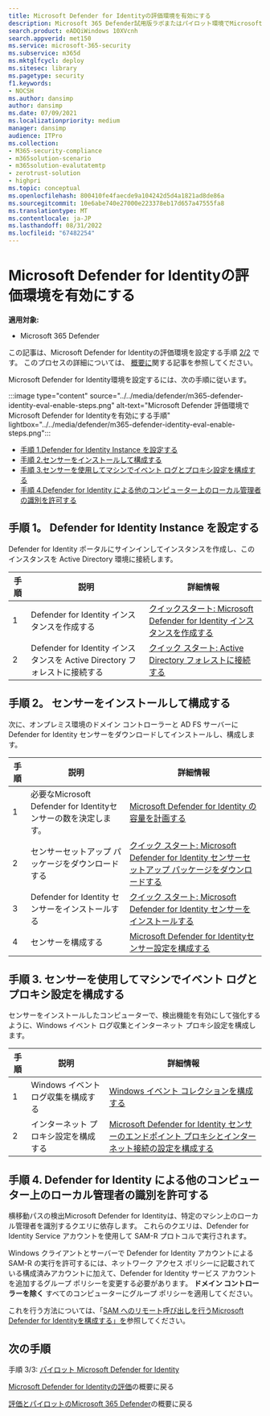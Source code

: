 ```yaml
---
title: Microsoft Defender for Identityの評価環境を有効にする
description: Microsoft 365 Defender試用版ラボまたはパイロット環境でMicrosoft Defender for Identityを設定するには、センサーの構成&インストールし、他のコンピューターでローカル管理者を検出します。
search.product: eADQiWindows 10XVcnh
search.appverid: met150
ms.service: microsoft-365-security
ms.subservice: m365d
ms.mktglfcycl: deploy
ms.sitesec: library
ms.pagetype: security
f1.keywords:
- NOCSH
ms.author: dansimp
author: dansimp
ms.date: 07/09/2021
ms.localizationpriority: medium
manager: dansimp
audience: ITPro
ms.collection:
- M365-security-compliance
- m365solution-scenario
- m365solution-evalutatemtp
- zerotrust-solution
- highpri
ms.topic: conceptual
ms.openlocfilehash: 800410fe4faecde9a104242d5d4a1821ad8de86a
ms.sourcegitcommit: 10e6abe740e27000e223378eb17d657a47555fa8
ms.translationtype: MT
ms.contentlocale: ja-JP
ms.lasthandoff: 08/31/2022
ms.locfileid: "67482254"
---
```

# <a name="enable-the-evaluation-environment-for-microsoft-defender-for-identity"></a>Microsoft Defender for Identityの評価環境を有効にする

**適用対象:**
- Microsoft 365 Defender

この記事は、Microsoft Defender for Identityの評価環境を設定する手順 [2/2](eval-defender-identity-overview.md) です。 このプロセスの詳細については、 [概要に](eval-defender-identity-overview.md)関する記事を参照してください。

Microsoft Defender for Identity環境を設定するには、次の手順に従います。 

:::image type="content" source="../../media/defender/m365-defender-identity-eval-enable-steps.png" alt-text="Microsoft Defender 評価環境でMicrosoft Defender for Identityを有効にする手順" lightbox="../../media/defender/m365-defender-identity-eval-enable-steps.png":::

- [手順 1.Defender for Identity Instance を設定する](#step-1-set-up-the-defender-for-identity-instance)
- [手順 2.センサーをインストールして構成する](#step-2-install-and-configure-the-sensor)
- [手順 3.センサーを使用してマシンでイベント ログとプロキシ設定を構成する](#step-3-configure-event-log-and-proxy-settings-on-machines-with-the-sensor)
- [手順 4.Defender for Identity による他のコンピューター上のローカル管理者の識別を許可する](#step-4-allow-defender-for-identity-to-identify-local-admins-on-other-computers)

## <a name="step-1-set-up-the-defender-for-identity-instance"></a>手順 1。 Defender for Identity Instance を設定する

Defender for Identity ポータルにサインインしてインスタンスを作成し、このインスタンスを Active Directory 環境に接続します。 

|  手順 | 説明     |詳細情報  |
|---------|---------|---------|
|1     | Defender for Identity インスタンスを作成する        | [クイックスタート: Microsoft Defender for Identity インスタンスを作成する](/defender-for-identity/install-step1)        |
|2     | Defender for Identity インスタンスを Active Directory フォレストに接続する   | [クイック スタート: Active Directory フォレストに接続する](/defender-for-identity/install-step2)  |

## <a name="step-2-install-and-configure-the-sensor"></a>手順 2。 センサーをインストールして構成する

次に、オンプレミス環境のドメイン コントローラーと AD FS サーバーに Defender for Identity センサーをダウンロードしてインストールし、構成します。

|  手順 | 説明     |詳細情報  |
|---------|---------|---------|
|1     | 必要なMicrosoft Defender for Identityセンサーの数を決定します。        | [Microsoft Defender for Identity の容量を計画する](/defender-for-identity/capacity-planning)   |
|2     | センサーセットアップ パッケージをダウンロードする  |  [クイック スタート: Microsoft Defender for Identity センサーセットアップ パッケージをダウンロードする](/defender-for-identity/install-step3)   |
|3     | Defender for Identity センサーをインストールする    |  [クイック スタート: Microsoft Defender for Identity センサーをインストールする](/defender-for-identity/install-step4)       |
|4     | センサーを構成する       |  [Microsoft Defender for Identityセンサー設定を構成する](/defender-for-identity/install-step5)   |

## <a name="step-3-configure-event-log-and-proxy-settings-on-machines-with-the-sensor"></a>手順 3. センサーを使用してマシンでイベント ログとプロキシ設定を構成する

センサーをインストールしたコンピューターで、検出機能を有効にして強化するように、Windows イベント ログ収集とインターネット プロキシ設定を構成します。

|  手順 | 説明     |詳細情報  |
|---------|---------|---------|
|1     | Windows イベント ログ収集を構成する         | [Windows イベント コレクションを構成する](/defender-for-identity/configure-windows-event-collection)        |
|2     | インターネット プロキシ設定を構成する        | [Microsoft Defender for Identity センサーのエンドポイント プロキシとインターネット接続の設定を構成する](/defender-for-identity/configure-proxy)        |

## <a name="step-4-allow-defender-for-identity-to-identify-local-admins-on-other-computers"></a>手順 4. Defender for Identity による他のコンピューター上のローカル管理者の識別を許可する

横移動パスの検出Microsoft Defender for Identityは、特定のマシン上のローカル管理者を識別するクエリに依存します。 これらのクエリは、Defender for Identity Service アカウントを使用して SAM-R プロトコルで実行されます。 

Windows クライアントとサーバーで Defender for Identity アカウントによる SAM-R の実行を許可するには、ネットワーク アクセス ポリシーに記載されている構成済みアカウントに加えて、Defender for Identity サービス アカウントを追加するグループ ポリシーを変更する必要があります。 **ドメイン コントローラーを除く** すべてのコンピューターにグループ ポリシーを適用してください。

これを行う方法については、「[SAM へのリモート呼び出しを行うMicrosoft Defender for Identityを構成する」を](/defender-for-identity/install-step8-samr)参照してください。 

## <a name="next-steps"></a>次の手順

手順 3/3: [パイロット Microsoft Defender for Identity](eval-defender-identity-pilot.md)

[Microsoft Defender for Identityの評価](eval-defender-identity-overview.md)の概要に戻る

[評価とパイロットのMicrosoft 365 Defender](eval-overview.md)の概要に戻る
